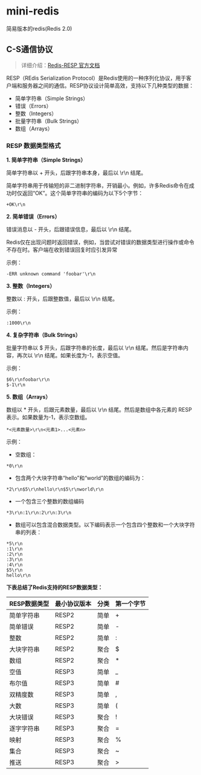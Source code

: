 # mini-redis

简易版本的redis(Redis 2.0)

## C-S通信协议

> 详细介绍：[Redis-RESP 官方文档](https://redis.io/docs/latest/develop/reference/protocol-spec/)

RESP（REdis Serialization Protocol）是Redis使用的一种序列化协议，用于客户端和服务器之间的通信。RESP协议设计简单高效，支持以下几种类型的数据：

+ 简单字符串（Simple Strings）
+ 错误（Errors）
+ 整数（Integers）
+ 批量字符串（Bulk Strings）
+ 数组（Arrays）

### RESP 数据类型格式

**1. 简单字符串（Simple Strings）**

简单字符串以 + 开头，后跟字符串本身，最后以 \r\n 结尾。

简单字符串用于传输短的非二进制字符串，开销最小。例如，许多Redis命令在成功时仅返回“OK”。这个简单字符串的编码为以下5个字节：
```text
+OK\r\n
```

**2. 简单错误（Errors）**

错误消息以 - 开头，后跟错误信息，最后以 \r\n 结尾。

Redis仅在出现问题时返回错误，例如，当尝试对错误的数据类型进行操作或命令不存在时。客户端在收到错误回复时应引发异常

示例：
```text
-ERR unknown command 'foobar'\r\n
```

**3. 整数（Integers）**

整数以 : 开头，后跟整数值，最后以 \r\n 结尾。

示例：

```text
:1000\r\n
```

**4. 复杂字符串（Bulk Strings）**

批量字符串以 $ 开头，后跟字符串的长度，最后以 \r\n 结尾。然后是字符串内容，再次以 \r\n 结尾。如果长度为-1，表示空值。

示例：

```text
$6\r\nfoobar\r\n
$-1\r\n
```

**5. 数组（Arrays）**

数组以 * 开头，后跟元素数量，最后以 \r\n 结尾。然后是数组中各元素的 RESP 表示。如果数量为-1，表示空数组。
```text
*<元素数量>\r\n<元素1>...<元素n>
```

示例：

+ 空数组：

```text
*0\r\n
```

+ 包含两个大块字符串“hello”和“world”的数组的编码为：

```text
*2\r\n$5\r\nhello\r\n$5\r\nworld\r\n
```

+ 一个包含三个整数的数组编码

```text
*3\r\n:1\r\n:2\r\n:3\r\n
```

+ 数组可以包含混合数据类型。以下编码表示一个包含四个整数和一个大块字符串的列表：

```text
*5\r\n
:1\r\n
:2\r\n
:3\r\n
:4\r\n
$5\r\n
hello\r\n
```

**下表总结了Redis支持的RESP数据类型：**

| RESP数据类型 | 最小协议版本 | 分类  | 第一个字节 |
|----------|--------|-----|-------|
| 简单字符串    | 	RESP2 | 	简单 | 	+    |
| 简单错误     | 	RESP2 | 	简单 | 	-    |
| 整数       | 	RESP2 | 	简单 | 	:    |
| 大块字符串    | 	RESP2 | 	聚合 | 	$    |
| 数组       | 	RESP2 | 	聚合 | 	*    |
| 空值       | 	RESP3 | 	简单 | 	_    |
| 布尔值      | 	RESP3 | 	简单 | 	#    |
| 双精度数     | 	RESP3 | 	简单 | 	,    |
| 大数       | 	RESP3 | 	简单 | 	(    |
| 大块错误     | 	RESP3 | 	聚合 | 	!    |
| 逐字字符串    | 	RESP3 | 	聚合 | 	=    |
| 映射       | 	RESP3 | 	聚合 | 	%    |
| 集合       | 	RESP3 | 	聚合 | 	~    |
| 推送       | 	RESP3 | 	聚合 | 	\>   |

